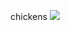 chickens
![](https://purepng.com/public/uploads/large/91507983326ajngpm1d2j7wbchvh8agcqaxghko8kapdmgnhi63t25nlnown7wnfc9bt1bwee30bjdg8pnq5wjwccfekfpne3lgj14vtsgrksa1.png)
